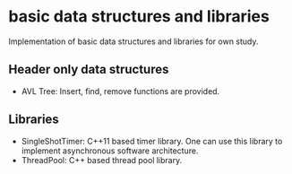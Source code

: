 # basic data structures and libraries
Implementation of basic data structures and libraries for own study.

## Header only data structures
  - AVL Tree: Insert, find, remove functions are provided.
## Libraries
  - SingleShotTimer: C++11 based timer library. One can use this library to implement asynchronous software architecture.
  - ThreadPool: C++ based thread pool library.
